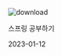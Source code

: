 
![download](https://user-images.githubusercontent.com/94429120/211838047-817de5de-4b38-410f-a6bd-9dd5e9caf397.png)

스프링 공부하기 

2023-01-12
